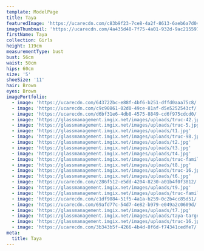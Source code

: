 ```yaml
---
template: ModelPage
title: Taya
featuredImage: 'https://ucarecdn.com/c83b9f23-7ce8-4a2f-8613-6aeb6a7d04b9/'
imageThumbnail: 'https://ucarecdn.com/4a435d48-7f75-4a01-932d-9ac2155975a0/'
firstName: Taya
collection: Girls
height: 119cm
measurementType: bust
bust: 56cm
waist: 50cm
hips: 60cm
size: '5'
shoeSize: '11'
hair: Brown
eyes: Brown
imagePortfolio:
  - image: 'https://ucarecdn.com/643722bc-e88f-4bf6-b251-dffd0aaa75c8/'
  - image: 'https://ucarecdn.com/c9c90861-02d0-49ce-81af-d5e5252543cf/'
  - image: 'https://ucarecdn.com/d6bf31e6-4db8-4575-8849-cd6f975cdcd0/'
  - image: 'https://glassmanagement.imgix.net/images/uploads/truc-42.jpg'
  - image: 'https://glassmanagement.imgix.net/images/uploads/truc-5.jpg'
  - image: 'https://glassmanagement.imgix.net/images/uploads/t1.jpg'
  - image: 'https://glassmanagement.imgix.net/images/uploads/truc-98.jpg'
  - image: 'https://glassmanagement.imgix.net/images/uploads/t2.jpg'
  - image: 'https://glassmanagement.imgix.net/images/uploads/t3.jpg'
  - image: 'https://glassmanagement.imgix.net/images/uploads/t4.jpg'
  - image: 'https://glassmanagement.imgix.net/images/uploads/truc-family-9.jpg'
  - image: 'https://glassmanagement.imgix.net/images/uploads/t8.jpg'
  - image: 'https://glassmanagement.imgix.net/images/uploads/truc-16.jpg'
  - image: 'https://glassmanagement.imgix.net/images/uploads/t6.jpg'
  - image: 'https://ucarecdn.com/c286f512-e5dd-4204-8230-a01b4f0f3812/'
  - image: 'https://glassmanagement.imgix.net/images/uploads/t9.jpg'
  - image: 'https://glassmanagement.imgix.net/images/uploads/truc-family-3.jpg'
  - image: 'https://ucarecdn.com/c1df9884-51f5-4a1a-b259-0c2b4cc85d51/'
  - image: 'https://ucarecdn.com/69afd77c-54d7-4e82-b979-e049a2c0609d/'
  - image: 'https://glassmanagement.imgix.net/images/uploads/t7.jpg'
  - image: 'https://glassmanagement.imgix.net/images/uploads/taya-target.jpg'
  - image: 'https://glassmanagement.imgix.net/images/uploads/truc-16.jpg'
  - image: 'https://ucarecdn.com/3b343b5f-4266-4b4d-8f6d-f74341cedfe7/'
meta:
  title: Taya
---
```


